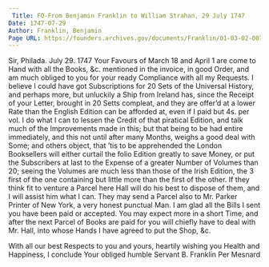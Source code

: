 ```yaml
---
 Title: FO-From Benjamin Franklin to William Strahan, 29 July 1747
Date: 1747-07-29
Author: Franklin, Benjamin
Page URL: https://founders.archives.gov/documents/Franklin/01-03-02-0074
---
```


Sir,
Philada. July 29. 1747
Your Favours of March 18 and April 1 are come to Hand with all the Books, &c. mentioned in the invoice, in good Order, and am much obliged to you for your ready Compliance with all my Requests.
I believe I could have got Subscriptions for 20 Sets of the Universal History, and perhaps more, but unluckily a Ship from Ireland has, since the Receipt of your Letter, brought in 20 Setts compleat, and they are offer’d at a lower Rate than the English Edition can be afforded at, even if I paid but 4s. per vol. I do what I can to lessen the Credit of that piratical Edition, and talk much of the Improvements made in this; but that being to be had entire immediately, and this not until after many Months, weighs a good deal with Some; and others object, that ’tis to be apprehended the London Booksellers will either curtail the folio Edition greatly to save Money, or put the Subscribers at last to the Expense of a greater Number of Volumes than 20; seeing the Volumes are much less than those of the Irish Edition, the 3 first of the one containing but little more than the first of the other. If they think fit to venture a Parcel here Hall will do his best to dispose of them, and I will assist him what I can. They may send a Parcel also to Mr. Parker Printer of New York, a very honest punctual Man.
I am glad all the Bills I sent you have been paid or accepted. You may expect more in a short Time, and after the next Parcel of Books are paid for you will chiefly have to deal with Mr. Hall, into whose Hands I have agreed to put the Shop, &c.

With all our best Respects to you and yours, heartily wishing you Health and Happiness, I conclude Your obliged humble Servant
B. Franklin
Per Mesnard

